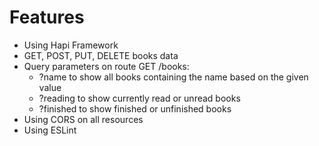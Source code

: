# Features
- Using Hapi Framework
- GET, POST, PUT, DELETE books data
- Query parameters on route GET /books:
  - ?name to show all books containing the name based on the given value
  - ?reading to show currently read or unread books
  - ?finished to show finished or unfinished books
- Using CORS on all resources
- Using ESLint

